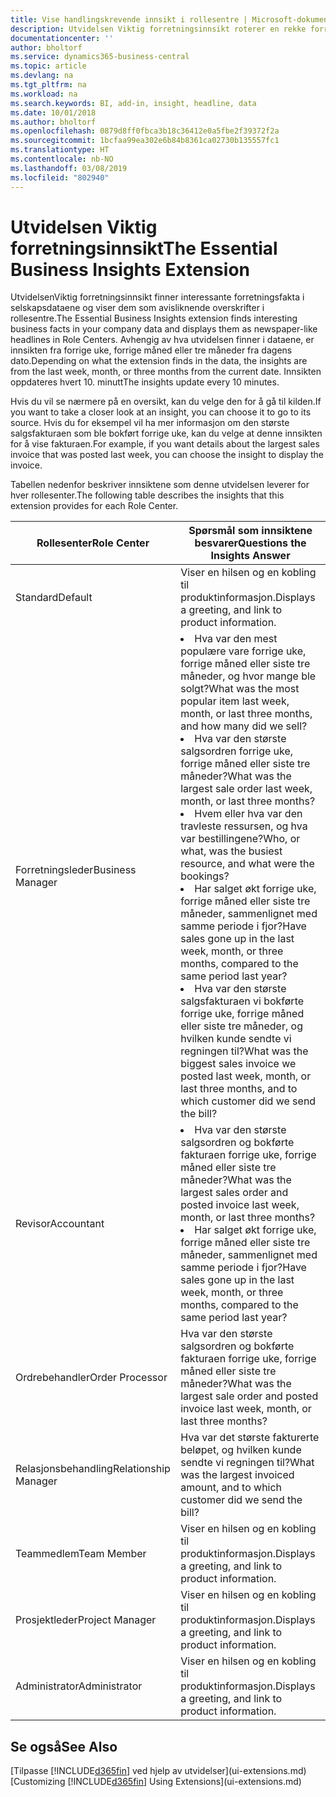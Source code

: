 ```yaml
---
title: Vise handlingskrevende innsikt i rollesentre | Microsoft-dokumentasjon
description: Utvidelsen Viktig forretningsinnsikt roterer en rekke forretningsinnsikt i rollesentre.
documentationcenter: ''
author: bholtorf
ms.service: dynamics365-business-central
ms.topic: article
ms.devlang: na
ms.tgt_pltfrm: na
ms.workload: na
ms.search.keywords: BI, add-in, insight, headline, data
ms.date: 10/01/2018
ms.author: bholtorf
ms.openlocfilehash: 0879d8ff0fbca3b18c36412e0a5fbe2f39372f2a
ms.sourcegitcommit: 1bcfaa99ea302e6b84b8361ca02730b135557fc1
ms.translationtype: HT
ms.contentlocale: nb-NO
ms.lasthandoff: 03/08/2019
ms.locfileid: "802940"
---
```

# <a name="the-essential-business-insights-extension"></a><span data-ttu-id="0d53e-103">Utvidelsen Viktig forretningsinnsikt</span><span class="sxs-lookup"><span data-stu-id="0d53e-103">The Essential Business Insights Extension</span></span>
<span data-ttu-id="0d53e-104">UtvidelsenViktig forretningsinnsikt finner interessante forretningsfakta i selskapsdataene og viser dem som avisliknende overskrifter i rollesentre.</span><span class="sxs-lookup"><span data-stu-id="0d53e-104">The Essential Business Insights extension finds interesting business facts in your company data and displays them as newspaper-like headlines in Role Centers.</span></span> <span data-ttu-id="0d53e-105">Avhengig av hva utvidelsen finner i dataene, er innsikten fra forrige uke, forrige måned eller tre måneder fra dagens dato.</span><span class="sxs-lookup"><span data-stu-id="0d53e-105">Depending on what the extension finds in the data, the insights are from the last week, month, or three months from the current date.</span></span> <span data-ttu-id="0d53e-106">Innsikten oppdateres hvert 10. minutt</span><span class="sxs-lookup"><span data-stu-id="0d53e-106">The insights update every 10 minutes.</span></span>  

<span data-ttu-id="0d53e-107">Hvis du vil se nærmere på en oversikt, kan du velge den for å gå til kilden.</span><span class="sxs-lookup"><span data-stu-id="0d53e-107">If you want to take a closer look at an insight, you can choose it to go to its source.</span></span> <span data-ttu-id="0d53e-108">Hvis du for eksempel vil ha mer informasjon om den største salgsfakturaen som ble bokført forrige uke, kan du velge at denne innsikten for å vise fakturaen.</span><span class="sxs-lookup"><span data-stu-id="0d53e-108">For example, if you want details about the largest sales invoice that was posted last week, you can choose the insight to display the invoice.</span></span>

<span data-ttu-id="0d53e-109">Tabellen nedenfor beskriver innsiktene som denne utvidelsen leverer for hver rollesenter.</span><span class="sxs-lookup"><span data-stu-id="0d53e-109">The following table describes the insights that this extension provides for each Role Center.</span></span>

|<span data-ttu-id="0d53e-110">Rollesenter</span><span class="sxs-lookup"><span data-stu-id="0d53e-110">Role Center</span></span>|<span data-ttu-id="0d53e-111">Spørsmål som innsiktene besvarer</span><span class="sxs-lookup"><span data-stu-id="0d53e-111">Questions the Insights Answer</span></span>|
|----|-----|
|<span data-ttu-id="0d53e-112">Standard</span><span class="sxs-lookup"><span data-stu-id="0d53e-112">Default</span></span>|<span data-ttu-id="0d53e-113">Viser en hilsen og en kobling til produktinformasjon.</span><span class="sxs-lookup"><span data-stu-id="0d53e-113">Displays a greeting, and link to product information.</span></span>|
|<span data-ttu-id="0d53e-114">Forretningsleder</span><span class="sxs-lookup"><span data-stu-id="0d53e-114">Business Manager</span></span>|<li> <span data-ttu-id="0d53e-115">Hva var den mest populære vare forrige uke, forrige måned eller siste tre måneder, og hvor mange ble solgt?</span><span class="sxs-lookup"><span data-stu-id="0d53e-115">What was the most popular item last week, month, or last three months, and how many did we sell?</span></span><br><li> <span data-ttu-id="0d53e-116">Hva var den største salgsordren forrige uke, forrige måned eller siste tre måneder?</span><span class="sxs-lookup"><span data-stu-id="0d53e-116">What was the largest sale order last week, month, or last three months?</span></span><br><li> <span data-ttu-id="0d53e-117">Hvem eller hva var den travleste ressursen, og hva var bestillingene?</span><span class="sxs-lookup"><span data-stu-id="0d53e-117">Who, or what, was the busiest resource, and what were the bookings?</span></span><br><li> <span data-ttu-id="0d53e-118">Har salget økt forrige uke, forrige måned eller siste tre måneder, sammenlignet med samme periode i fjor?</span><span class="sxs-lookup"><span data-stu-id="0d53e-118">Have sales gone up in the last week, month, or three months, compared to the same period last year?</span></span><br><li> <span data-ttu-id="0d53e-119">Hva var den største salgsfakturaen vi bokførte forrige uke, forrige måned eller siste tre måneder, og hvilken kunde sendte vi regningen til?</span><span class="sxs-lookup"><span data-stu-id="0d53e-119">What was the biggest sales invoice we posted last week, month, or last three months, and to which customer did we send the bill?</span></span></li> |
|<span data-ttu-id="0d53e-120">Revisor</span><span class="sxs-lookup"><span data-stu-id="0d53e-120">Accountant</span></span>|<li> <span data-ttu-id="0d53e-121">Hva var den største salgsordren og bokførte fakturaen forrige uke, forrige måned eller siste tre måneder?</span><span class="sxs-lookup"><span data-stu-id="0d53e-121">What was the largest sales order and posted invoice last week, month, or last three months?</span></span><br><li> <span data-ttu-id="0d53e-122">Har salget økt forrige uke, forrige måned eller siste tre måneder, sammenlignet med samme periode i fjor?</span><span class="sxs-lookup"><span data-stu-id="0d53e-122">Have sales gone up in the last week, month, or three months, compared to the same period last year?</span></span> |
|<span data-ttu-id="0d53e-123">Ordrebehandler</span><span class="sxs-lookup"><span data-stu-id="0d53e-123">Order Processor</span></span>| <span data-ttu-id="0d53e-124">Hva var den største salgsordren og bokførte fakturaen forrige uke, forrige måned eller siste tre måneder?</span><span class="sxs-lookup"><span data-stu-id="0d53e-124">What was the largest sale order and posted invoice last week, month, or last three months?</span></span>|
|<span data-ttu-id="0d53e-125">Relasjonsbehandling</span><span class="sxs-lookup"><span data-stu-id="0d53e-125">Relationship Manager</span></span>| <span data-ttu-id="0d53e-126">Hva var det største fakturerte beløpet, og hvilken kunde sendte vi regningen til?</span><span class="sxs-lookup"><span data-stu-id="0d53e-126">What was the largest invoiced amount, and to which customer did we send the bill?</span></span>|
|<span data-ttu-id="0d53e-127">Teammedlem</span><span class="sxs-lookup"><span data-stu-id="0d53e-127">Team Member</span></span>| <span data-ttu-id="0d53e-128">Viser en hilsen og en kobling til produktinformasjon.</span><span class="sxs-lookup"><span data-stu-id="0d53e-128">Displays a greeting, and link to product information.</span></span>|
|<span data-ttu-id="0d53e-129">Prosjektleder</span><span class="sxs-lookup"><span data-stu-id="0d53e-129">Project Manager</span></span>| <span data-ttu-id="0d53e-130">Viser en hilsen og en kobling til produktinformasjon.</span><span class="sxs-lookup"><span data-stu-id="0d53e-130">Displays a greeting, and link to product information.</span></span>|
|<span data-ttu-id="0d53e-131">Administrator</span><span class="sxs-lookup"><span data-stu-id="0d53e-131">Administrator</span></span>| <span data-ttu-id="0d53e-132">Viser en hilsen og en kobling til produktinformasjon.</span><span class="sxs-lookup"><span data-stu-id="0d53e-132">Displays a greeting, and link to product information.</span></span>|

## <a name="see-also"></a><span data-ttu-id="0d53e-133">Se også</span><span class="sxs-lookup"><span data-stu-id="0d53e-133">See Also</span></span>
<span data-ttu-id="0d53e-134">[Tilpasse [!INCLUDE[d365fin](includes/d365fin_md.md)] ved hjelp av utvidelser](ui-extensions.md)</span><span class="sxs-lookup"><span data-stu-id="0d53e-134">[Customizing [!INCLUDE[d365fin](includes/d365fin_md.md)] Using Extensions](ui-extensions.md)</span></span>
